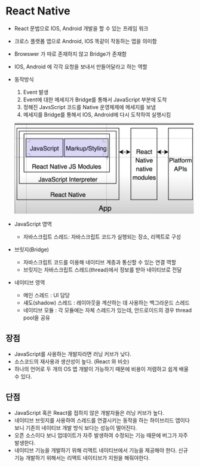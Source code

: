 # React Native

- React 문법으로 IOS, Android 개발을 할 수 있는 프레임 워크
- 크로스 플랫폼 앱으로 Android, IOS 똑같이 작동하는 앱을 의미함
- Browswer 가 따로 존재하지 않고 Bridge가 존재함
- IOS, Android 에 각각 요청을 보내서 만들어달라고 하는 역할
- 동작방식

  1. Event 발생
  2. Event에 대한 메세지가 Bridge를 통해서 JavaScript 부분에 도착
  3. 정해진 JavsScript 코드를 Native 운영체제에 메세지를 보냄
  4. 메세지를 Bridge를 통해서 IOS, Android에 다시 도착하여 실행시킴

  ![React Native 구조](image.png)

- JavaScript 영역

  - 자바스크립트 스레드: 자바스크립트 코드가 실행되는 장소, 리액트로 구성

- 브릿지(Bridge)

  - 자바스크립트 코드를 이용해 네이티브 계층과 통신할 수 있는 연결 역할
  - 브릿지는 자바스크립트 스레드(thread)에서 정보를 받아 네이티브로 전달

- 네이티브 영역
  - 메인 스레드 : UI 담당
  - 섀도(shadow) 스레드 : 레이아웃을 계산하는 데 사용하는 백그라운드 스레드
  - 네이티브 모듈 : 각 모듈에는 자체 스레드가 있는데, 안드로이드의 경우 thread pool을 공유

## 장점

- JavaScript를 사용하는 개발자라면 러닝 커브가 낮다.
- 소스코드의 재사용과 생산성이 높다. (React 와 비슷)
- 하나의 언어로 두 개의 OS 앱 개발이 가능하기 때문에 비용이 저렴하고 쉽게 배울 수 있다.

## 단점

- JavaScript 혹은 React를 접하지 않은 개발자들은 러닝 커브가 높다.
- 네이티브 브릿지를 사용하여 스레드를 연결시키는 동작을 하는 하이브리드 앱이다 보니 기존의 네이티브 개발 방식 보다는 성능이 떨어진다.
- 오픈 소스이다 보니 업데이트가 자주 발생하여 수정되는 기능 때문에 버그가 자주 발생한다.
- 네이티브 기능을 개발하기 위해 리액트 네이티브에서 기능을 제공해야 한다. 신규 기능 개발하기 위해서는 리액트 네이티브가 지원을 해줘야한다.
